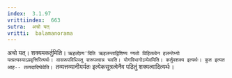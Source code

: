 ```yaml
---
index:  3.1.97
vrittiindex:  663
sutra:  अचो यत्
vritti:  balamanorama 
---
```


अचो यत्। शक्यमकर्तुमिति। `ऋहलोण्र्य'दिति ऋहलन्ताद्विशिष्य ण्यतो विहितत्वेन हलन्तेभ्यो यत्प्रत्यस्याऽप्रवृत्तिरित्यर्थः। वासरूपविधिस्तु सरूपत्वान्न भवति। योगविभागोऽप्येवमिति। कर्तुमशक्य इत्यर्थः। कुत इत्यत आह-- तव्यदादिष्वेवेति। `तव्यत्तव्यानीयर्यतः इत्येकसूत्रत्वेनैव पठितुं शक्यत्वादित्यर्थः। 


